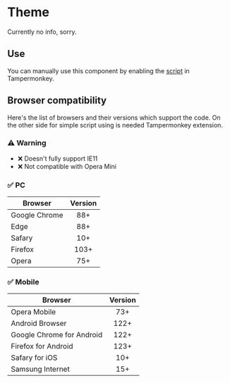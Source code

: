 # Theme

Currently no info, sorry.

## Use

You can manually use this component by enabling the [script](https://raw.githubusercontent.com/Neutrxl/Themed/main/Theme.user.js) in Tampermonkey.

## Browser compatibility

Here's the list of browsers and their versions which support the code. On the other side for simple script using is needed Tampermonkey extension.

### ⚠ Warning

- ❌ Doesn't fully support IE11
- ❌ Not compatible with Opera Mini

### ✅ PC

Browser|Version
-|:-:
Google Chrome|88+
Edge|88+
Safary|10+
Firefox|103+
Opera|75+

### ✅ Mobile

Browser|Version
-|:-:
Opera Mobile|73+
Android Browser|122+
Google Chrome for Android|122+
Firefox for Android|123+
Safary for iOS|10+
Samsung Internet|15+